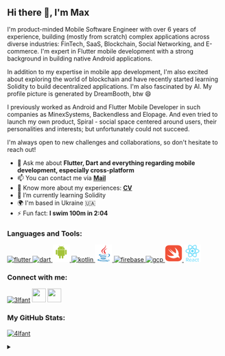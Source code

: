 ## Hi there 👋, I'm Max

I'm product-minded Mobile Software Engineer with over 6 years of experience, building (mostly from scratch) complex applications across diverse industries: FinTech, SaaS, Blockchain, Social Networking, and E-commerce.
I'm expert in Flutter mobile development with a strong background in building native Android applications.

In addition to my expertise in mobile app development, I'm also excited about exploring the world of blockchain and have recently started learning Solidity to build decentralized applications. 
I'm also fascinated by AI. My profile picture is generated by DreamBooth, btw 😄

I previously worked as Android and Flutter Mobile Developer in such companies as MinexSystems, Backendless and Elopage. And even tried to launch my own product, Spiral - social space centered around users, their personalities and interests; but unfortunately could not succeed.

I'm always open to new challenges and collaborations, so don't hesitate to reach out!

- 💬 Ask me about **Flutter, Dart and everything regarding mobile development, especially cross-platform**
- 📫 You can contact me via **[Mail](mailto:4lfant@gmail.com)**
- 📄 Know more about my experiences: **[CV](https://cv.djinni.co/ef/14d691f0c05c73e592e060fd21dea0/CV._Max_Khobotin.pdf)**
- 🧠 I’m currently learning Solidity
- 🌍  I'm based in Ukraine 🇺🇦
- ⚡ Fun fact: **I swim 100m in 2:04**

### Languages and Tools:
<p align="left">
  <a href="https://flutter.dev" target="_blank" rel="noreferrer">
    <img src="https://www.vectorlogo.zone/logos/flutterio/flutterio-icon.svg" alt="flutter" width="40" height="40">
  </a>
  <a href="https://dart.dev" target="_blank" rel="noreferrer">
    <img src="https://www.vectorlogo.zone/logos/dartlang/dartlang-icon.svg" alt="dart" width="40" height="40">
  </a>
  <a href="https://developer.android.com" target="_blank" rel="noreferrer">
    <img src="https://raw.githubusercontent.com/devicons/devicon/master/icons/android/android-original-wordmark.svg" alt="android" width="40" height="40">
  </a>
  <a href="https://kotlinlang.org" target="_blank" rel="noreferrer">
    <img src="https://www.vectorlogo.zone/logos/kotlinlang/kotlinlang-icon.svg" alt="kotlin" width="40" height="40">
  </a>
  <a href="https://www.java.com" target="_blank" rel="noreferrer">
    <img src="https://raw.githubusercontent.com/devicons/devicon/master/icons/java/java-original.svg" alt="java" width="40" height="40">
  </a>
  <a href="https://firebase.google.com/" target="_blank" rel="noreferrer">
    <img src="https://www.vectorlogo.zone/logos/firebase/firebase-icon.svg" alt="firebase" width="40" height="40">
  </a>
  <a href="https://cloud.google.com" target="_blank" rel="noreferrer">
    <img src="https://www.vectorlogo.zone/logos/google_cloud/google_cloud-icon.svg" alt="gcp" width="40" height="40">
  </a>
  <a href="https://developer.apple.com/swift/" target="_blank" rel="noreferrer">
    <img src="https://raw.githubusercontent.com/devicons/devicon/master/icons/swift/swift-original.svg" alt="swift" width="40" height="40">
  </a>
  <a href="https://reactjs.org/" target="_blank" rel="noreferrer">
    <img src="https://raw.githubusercontent.com/devicons/devicon/master/icons/react/react-original-wordmark.svg" alt="react" width="40" height="40">
  </a>
</p>


### Connect with me:
<p align="left">
<a href="https://linkedin.com/in/3lfant" target="blank"><img src="https://raw.githubusercontent.com/danielcranney/readme-generator/main/public/icons/socials/linkedin.svg" alt="3lfant" height="32" width="32" /></a>   
<a href="https://www.github.com/4lfant" target="blank" rel="noreferrer"><img src="https://raw.githubusercontent.com/danielcranney/readme-generator/main/public/icons/socials/github.svg" width="32" height="32" /></a> 
<a href="mailto:4lfant@gmail.com" target="blank" rel="noreferrer"><img src="https://user-images.githubusercontent.com/13089900/236945016-3e50b226-fe78-4057-9648-27b5fe75801d.png" width="32" height="32" /></a> 
</p>

<!-- Most Used Languages <p><img align="left" src="https://github-readme-stats.vercel.app/api/top-langs?username=4lfant&show_icons=true&locale=en&layout=compact" alt="4lfant" /></p> -->

### My GitHub Stats:
<a href="http://www.github.com/4lfant"><img align="center" src="https://github-readme-stats.vercel.app/api?username=4lfant&show_icons=true&locale=en" alt="4lfant" /></a>

<!-- Profile views -->
<details>
  <summary></summary>
  <p align="left" style="visibility: hidden;"> <img src="https://komarev.com/ghpvc/?username=4lfant&label=Profile%20views&style=flat" alt="4lfant" /> </p>
</details>
